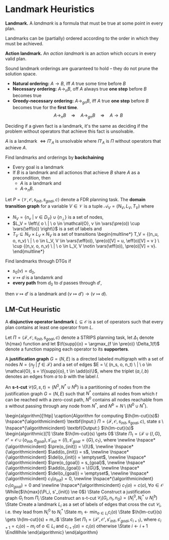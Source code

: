 # Landmark Heuristics

**Landmark.** A *landmark* is a formula that must be true at some point in every plan.

Landmarks can be (partially) ordered according to the order in which they must be achieved.

**Action landmark.** An *action landmark* is an action which occurs in every valid plan.

Sound landmark orderings are guaranteed to hold – they do not prune the solution space.

* **Natural ordering:** $A \rightarrow B$, iff $A$ true some time before $B$
* **Necessary ordering:** $A \rightarrow_n B$, off $A$ always true **one step** before $B$ becomes true
* **Greedy-necessary ordering:** $A \rightarrow_{gn} B$, iff $A$ true **one step** before $B$ becomes true for the **first time**.
$$A \rightarrow_n B \quad \Rightarrow \quad A \rightarrow_{gn} B \quad \Rightarrow \quad A \rightarrow B$$

Deciding if a given fact is a landmark, it's the same as deciding if the problem without operators that achieve this fact is unsolvable.

$A$ is a landmark $\Leftrightarrow \Pi'_A$ is unsolvable where $\Pi'_A$ is $\Pi$ without operators that achieve $A$.

Find landmarks and orderings by **backchaining**

* Every goal is a landmark
* If $B$ is a landmark and all actionos that achieve $B$ share $A$ as a precondition, then
    * $A$ is a landmark and
    * $A \to_n B$.

Let $P = \langle \mathcal{V}, \mathcal{O}, s_{init}, s_{goal}, c \rangle$ denote a FDR planning task. The **domain transition graph** for a variable $V \in \mathcal{V}$ is a tuple $\mathcal{A}_V = (N_V, L_V, T_V)$ where

* $N_V = \{ n_v \ | \ v \in D_V \} \cup \{ n_\bot \}$ is a set of nodes,
* $L_V = \left\{ o \ | \ o \in \mathcal{O}, v \in \vars(\pre(o)) \cup \vars(\eff(o)) \right\}$ is a set of labels and
* $T_V \subseteq N_V \times L_V \times N_V$ is a set of transitions
\begin{multline*}
T_V = \{(n_u, o, n_v) \ | \ o \in L_V, V \in \vars(\eff(o)), \pre(o)[V] = u, \eff(o)[V] = v \} \\
\cup \{(n_v, o, n_v) \ | \ o \in L_V, V \notin \vars(\eff(o)), \pre(o)[V] = v\}.
\end{multline*}

Find landmarks through DTGs if

* $s_0(v) = d_0$,
* $v \mapsto d$ is a landamrk and
* **every path** from $d_0$ to $d$ passes through $d'$,

then $v \mapsto d'$ is a landmark and $(v \mapsto d') \to (v \mapsto d)$.

## LM-Cut Heuristic

A **disjunctive operator landmark** $L \subseteq \mathcal{O}$ is a set of operators such that every plan contains at least one operator from $L$.

Let $\Pi = \langle \mathcal{F}, \mathcal{O}, s_{init}, s_{goal}, c \rangle$ denote a STRIPS planning task, let $\Delta_1$ denote \h{max} function and let $\f{supp}{o} = \argmax_{f \in \pre(o)} \Delta_1(f)$ denote a function mapping each operator to its **supporters**.

A **justification graph** $G = (N, E)$ is a directed labeled multigraph with a set of nodes $N = \{ n_f \ | \ f \in \mathcal{F} \}$ and a set of edges $E = \{ (n_s, o, n_t) \ | \ o \in \mathcal{O}, s = \f{supp}{o}, t \in \add(o)\}$, where the triplet $(a, l, b)$ denotes an edges from $a$ to $b$ with the label $l$.

An **s-t-cut** $\mathcal{C}(G, s, t) = (N^0, N^* \cup N^b)$ is a partitioning of nodes from the justification graph $G = (N, E)$ such that $N^*$ contains all nodes from which $t$ can be reached with a zero-cost path, $N^0$ contains all nodes reachable from $s$ without passing through any node from $N^*$, and $N^b = N \setminus (N^0 \cup N^*)$.

\begin{algorithm}[!htp]
\caption{Algorithm for computing $\h{lm-cut}(s)$}
\hspace*{\algorithmicindent} \textbf{Input:} $\Pi = \langle \mathcal{F}, \mathcal{O}, s_{init}, s_{goal}, c \rangle$, state $s$ \\
\hspace*{\algorithmicindent} \textbf{Output:} $\h{lm-cut}(s)$
\begin{algorithmic}[1]
\State $\h{lm-cut}(s) \gets 0$
\State $\Pi_1 = \langle \mathcal{F} \cup \{I, G\}, \mathcal{O}' = \mathcal{O} \cup \{o_{init}, o_{goal}\}, s'_{init} = \{I\}, s'_{goal} = \{G\}, c_1 \rangle$, where \newline
\hspace*{\algorithmicindent} $\pre(o_{init}) = \{I\}$, \newline
\hspace*{\algorithmicindent} $\add(o_{init}) = s$, \newline
\hspace*{\algorithmicindent} $\del(o_{init}) = \emptyset$, \newline
\hspace*{\algorithmicindent} $\pre(o_{goal}) = s_{goal}$, \newline
\hspace*{\algorithmicindent} $\add(o_{goal}) = \{G\}$, \newline
\hspace*{\algorithmicindent} $\del(o_{goal}) = \emptyset$, \newline
\hspace*{\algorithmicindent} $c_1(o_{init}) = 0$, \newline
\hspace*{\algorithmicindent} $c_1(o_{goal}) = 0$ and \newline
\hspace*{\algorithmicindent} $c_1(o) = c(o), \forall o \in \mathcal{O}$
\While{$\h{max}(\Pi_i, s'_{init}) \ne 0$}
    \State Construct a justification graph $G_i$ from $\Pi_i$
    \State Construct an s-t-cut $\mathcal{C}_i(G_i, n_I, n_G) = (N_i^0, N_i^* \cup N_i^b)$
    \State Create a landmark $L_i$ as a set of labels of edges that cross the cut $\mathcal{C}_i$, i.e. they lead from $N_i^0$ to $N_i^*$
    \State $m_i \gets \min_{o \in L_i} c_i(o)$
    \State $\h{lm-cut}(s) \gets \h{lm-cut}(s) + m_i$
    \State Set $\Pi_1 = \langle \mathcal{F}', \mathcal{O}', s'_{init}, s'_{goal}, c_{i + 1} \rangle$, where $c_{i + 1} = c_i(o) - m_i$ of $o \in L_i$ and $c_{i + 1}(o) = c_i(o)$ otherwise
    \State $i \gets i + 1$
\EndWhile
\end{algorithmic}
\end{algorithm}

